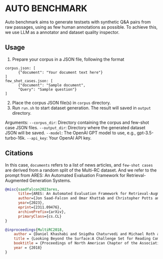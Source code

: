 # AUTO BENCHMARK

Auto benchmark aims to generate testsets with synthetic Q&A pairs from raw passages, using as few human annotations as possible. To achieve this, we use LLM as a annotator and dataset quality inspector.

## Usage

1. Prepare your corpus in a JSON file, following the format

```
corpus.json: [
      {"document": "Your document text here"}
]
few_shot_cases.json: [
      {"document": "Sample document", 
      "Query": "Sample question"}
]
```

2. Place the corpus JSON file(s) in `corpus` directory.
3. Run `run.sh` to start dataset generation. The result will saved in `output` directory.

Arguments:
`--corpus_dir`: Directory containing the corpus and few-shot case JSON files.
`--output_dir`: Directory where the generated dataset JSON will be saved.
`--model`: The OpenAI GPT model to use, e.g., gpt-3.5-turbo-16k.
`--api_key`: Your OpenAI API key.

## Citations

In this case, `documents` refers to a list of news articles, and `few-shot cases` are derived from a random split of the Multi-RC dataset. And we refer to the prompt from ARES: An Automated Evaluation Framework for Retrieval-Augmented Generation Systems.

``` bibtex
@misc{saadfalcon2023ares,
      title={ARES: An Automated Evaluation Framework for Retrieval-Augmented Generation Systems}, 
      author={Jon Saad-Falcon and Omar Khattab and Christopher Potts and Matei Zaharia},
      year={2023},
      eprint={2311.09476},
      archivePrefix={arXiv},
      primaryClass={cs.CL}
}

@inproceedings{MultiRC2018,
    author = {Daniel Khashabi and Snigdha Chaturvedi and Michael Roth and Shyam Upadhyay and Dan Roth},
    title = {Looking Beyond the Surface:A Challenge Set for Reading Comprehension over Multiple Sentences},
    booktitle = {Proceedings of North American Chapter of the Association for Computational Linguistics (NAACL)},
    year = {2018}
}
```
